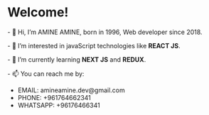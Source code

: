 <h1>Welcome!</h1>
<p>- 👋 Hi, I’m AMINE AMINE, born in 1996, Web developer since 2018.</p>
<p>- 👀 I’m interested in javaScript technologies like <b>REACT JS</b>.</p>
<p>- 🌱 I’m currently learning <b>NEXT JS</b> and <b>REDUX</b>.</p>
<p>- 📫 You can reach me by: 
<ul>
<li>EMAIL: amineamine.dev@gmail.com</li>
<li>PHONE: +961764662341</li>
<li>WHATSAPP: +96176466341</li>
</ul>
</p>
<!---
aminects/aminects is a ✨ special ✨ repository because its `README.md` (this file) appears on your GitHub profile.
You can click the Preview link to take a look at your changes.
--->
